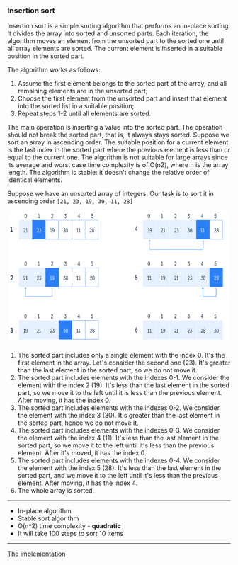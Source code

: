 ### Insertion sort
Insertion sort is a simple sorting algorithm that performs an in-place sorting. It divides the array into sorted and unsorted parts. Each iteration, the algorithm moves an element from the unsorted part to the sorted one until all array elements are sorted. The current element is inserted in a suitable position in the sorted part.

The algorithm works as follows:
 1. Assume the first element belongs to the sorted part of the array, and all remaining elements are in the unsorted part;
 2. Choose the first element from the unsorted part and insert that element into the sorted list in a suitable position;
 3. Repeat steps 1-2 until all elements are sorted.

The main operation is inserting a value into the sorted part. The operation should not break the sorted part, that is, it always stays sorted. Suppose we sort an array in ascending order. The suitable position for a current element is the last index in the sorted part where the previous element is less than or equal to the current one.
The algorithm is not suitable for large arrays since its average and worst case time complexity is of O(n2), where n is the array length.
The algorithm is stable: it doesn't change the relative order of identical elements.

Suppose we have an unsorted array of integers. Our task is to sort it in ascending order `[21, 23, 19, 30, 11, 28]`

<img height="300" src="/src/main/resources/media/arrays_sorting/insertion_sort.png" width="640"/>

1) The sorted part includes only a single element with the index 0. It's the first element in the array. Let's consider the second one (23). It's greater than the last element in the sorted part, so we do not move it.
2) The sorted part includes elements with the indexes 0-1. We consider the element with the index 2 (19). It's less than the last element in the sorted part, so we move it to the left until it is less than the previous element. After moving, it has the index 0.
3) The sorted part includes elements with the indexes 0-2. We consider the element with the index 3 (30). It's greater than the last element in the sorted part, hence we do not move it.
4) The sorted part includes elements with the indexes 0-3. We consider the element with the index 4 (11). It's less than the last element in the sorted part, so we move it to the left until it's less than the previous element. After it's moved, it has the index 0.
5) The sorted part includes elements with the indexes 0-4. We consider the element with the index 5 (28). It's less than the last element in the sorted part, and we move it to the left until it's less than the previous element. After moving, it has the index 4.
6) The whole array is sorted.

***
- In-place algorithm
- Stable sort algorithm
- O(n^2) time complexity - **quadratic**
- It will take 100 steps to sort 10 items
***
 [The implementation](InsertionSort.java)